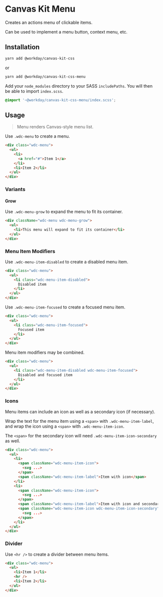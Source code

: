 # Canvas Kit Menu

Creates an actions menu of clickable items.

Can be used to implement a menu button, context menu, etc.

## Installation

```sh
yarn add @workday/canvas-kit-css
```

or

```sh
yarn add @workday/canvas-kit-css-menu
```

Add your `node_modules` directory to your SASS `includePaths`. You will then be able to import
`index.scss`.

```scss
@import '~@workday/canvas-kit-css-menu/index.scss';
```

## Usage

> Menu renders Canvas-style menu list.

Use `.wdc-menu` to create a menu.

```html
<div class="wdc-menu">
  <ul>
    <li>
      <a href="#">Item 1</a>
    </li>
    <li>Item 2</li>
  </ul>
</div>
```

### Variants

#### Grow

Use `.wdc-menu-grow` to expand the menu to fit its container.

```html
<div className="wdc-menu wdc-menu-grow">
  <ul>
    <li>This menu will expand to fit its container</li>
  </ul>
</div>
```

### Menu Item Modifiers

Use `.wdc-menu-item-disabled` to create a disabled menu item.

```html
<div class="wdc-menu">
  <ul>
    <li class="wdc-menu-item-disabled">
      Disabled item
    </li>
  </ul>
</div>
```

Use `.wdc-menu-item-focused` to create a focused menu item.

```html
<div class="wdc-menu">
  <ul>
    <li class="wdc-menu-item-focused">
      Focused item
    </li>
  </ul>
</div>
```

Menu item modifiers may be combined.

```html
<div class="wdc-menu">
  <ul>
    <li class="wdc-menu-item-disabled wdc-menu-item-focused">
      Disabled and focused item
    </li>
  </ul>
</div>
```

### Icons

Menu items can include an icon as well as a secondary icon (if necessary).

Wrap the text for the menu item using a `<span>` with `.wdc-menu-item-label`, and wrap the icon
using a `<span>` with `.wdc-menu-item-icon`.

The `<span>` for the secondary icon will need `.wdc-menu-item-icon-secondary` as well.

```html
<div class="wdc-menu">
  <ul>
    <li>
      <span className="wdc-menu-item-icon">
        <svg ...>
      </span>
      <span className="wdc-menu-item-label">Item with icon</span>
    </li>
    <li>
      <span className="wdc-menu-item-icon">
        <svg ...>
      </span>
      <span className="wdc-menu-item-label">Item with icon and secondary icon</span>
      <span className="wdc-menu-item-icon wdc-menu-item-icon-secondary">
        <svg ...>
      </span>
    </li>
  </ul>
</div>
```

### Divider

Use `<hr />` to create a divider between menu items.

```html
<div class="wdc-menu">
  <ul>
    <li>Item 1</li>
    <hr />
    <li>Item 2</li>
  </ul>
</div>
```
